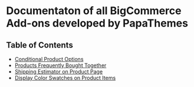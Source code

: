 # Documentaton of all BigCommerce Add-ons developed by PapaThemes

## Table of Contents

- [Conditional Product Options](conditional-product-options.md)
- [Products Frequently Bought Together](frequently-bought-together.md)
- [Shipping Estimator on Product Page](shipping-estimator.md)
- [Display Color Swatches on Product Items](color-swatches.md)
